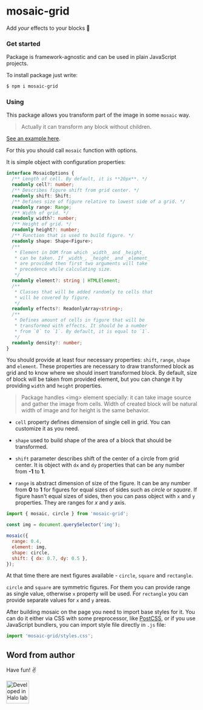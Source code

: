 # mosaic-grid

Add _your_ effects to your blocks 👾

### Get started

Package is framework-agnostic and can be used in plain JavaScript projects.

To install package just write:

```sh
$ npm i mosaic-grid
```

### Using

This package allows you transform part of the image in some `mosaic` way.

> Actually it can transform any block without children.

[See an example here](https://codesandbox.io/s/mosaic-grid-example-m2cjr).

For this you should call `mosaic` function with options.

It is simple object with configuration properties:

```ts
interface MosaicOptions {
  /** Length of cell. By default, it is **20px**. */
  readonly cell?: number;
  /** Describes figure shift from grid center. */
  readonly shift: Shift;
  /** Defines size of figure relative to lowest side of a grid. */
  readonly range: Range;
  /** Width of grid. */
  readonly width?: number;
  /** Height of grid. */
  readonly height?: number;
  /** Function that is used to build figure. */
  readonly shape: Shape<Figure>;
  /**
   * Element in DOM from which _width_ and _height_
   * can be taken. If _width_, _height_ and _element_
   * are provided then first two arguments will take
   * precedence while calculating size.
   */
  readonly element?: string | HTMLElement;
  /**
   * Classes that will be added randomly to cells that
   * will be covered by figure.
   */
  readonly effects?: ReadonlyArray<string>;
  /**
   * Defines amount of cells in figure that will be
   * transformed with effects. It should be a number
   * from `0` to `1`. By default, it is equal to `1`.
   */
  readonly density?: number;
}
```

You should provide at least four necessary properties: `shift`, `range`, `shape` and `element`. These properties are necessary to draw transformed block as grid and to know where we should insert transformed block. By default, size of block will be taken from provided element, but you can change it by providing `width` and `height` properties.

> Package handles \<img> element specially: it can take image source and gather the image from cells. Width of created block will be natural width of image and for height is the same behavior.

- `cell` property defines dimension of single cell in grid. You can customize it as you need.

- `shape` used to build shape of the area of a block that should be transformed.

- `shift` parameter describes shift of the center of a circle from grid center. It is object with `dx` and `dy` properties that can be any number from **-1** to **1**.
- `range` is abstract dimension of size of the figure. It can be any number from **0** to **1** for figures for equal sizes of sides such as _circle_ or _square_. If figure hasn't equal sizes of sides, then you can pass object with `x` and `y` properties. They are ranges for _x_ and _y_ axis.

```js
import { mosaic, circle } from 'mosaic-grid';

const img = document.querySelector('img');

mosaic({
  range: 0.4,
  element: img,
  shape: circle,
  shift: { dx: 0.7, dy: 0.5 },
});
```

At that time there are next figures available - `circle`, `square` and `rectangle`.

`circle` and `square` are symmetric figures. For them you can provide range as single value, otherwise `x` property will be used. For `rectangle` you can provide separate values for `x` and `y` areas.

After building mosaic on the page you need to import base styles for it. You can do it either via CSS with some preprocessor, like [PostCSS](https://postcss.org/), or if you use JavaScript bundlers, you can import style file directly in `.js` file:

```js
import 'mosaic-grid/styles.css';
```

## Word from author

Have fun! ✌️

<a href="https://www.halo-lab.com/?utm_source=github-brifinator-3000">
  <img src="https://api.halo-lab.com/wp-content/uploads/dev_halo.svg" alt="Developed in Halo lab" height="60">
</a>
